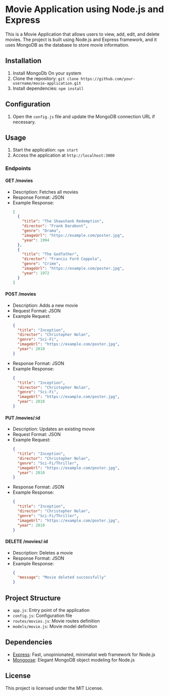 # Movie Application using Node.js and Express

This is a Movie Application that allows users to view, add, edit, and delete movies. The project is built using Node.js and Express framework, and it uses MongoDB as the database to store movie information.

## Installation

1. Install MongoDb On your system
2. Clone the repository: `git clone https://github.com/your-username/movie-application.git`
3. Install dependencies: `npm install`

## Configuration

1. Open the `config.js` file and update the MongoDB connection URL if necessary.

## Usage

1. Start the application: `npm start`
2. Access the application at `http://localhost:3000`

### Endpoints

#### GET /movies

- Description: Fetches all movies
- Response Format: JSON
- Example Response:
  ```json
  [
    {
      "title": "The Shawshank Redemption",
      "director": "Frank Darabont",
      "genre": "Drama",
      "imageUrl": "https://example.com/poster.jpg",
      "year": 1994
    },
    {
      "title": "The Godfather",
      "director": "Francis Ford Coppola",
      "genre": "Crime",
      "imageUrl": "https://example.com/poster.jpg",
      "year": 1972
    }
  ]
  ```

#### POST /movies

- Description: Adds a new movie
- Request Format: JSON
- Example Request:
  ```json
  {
    "title": "Inception",
    "director": "Christopher Nolan",
    "genre": "Sci-Fi",
    "imageUrl": "https://example.com/poster.jpg",
    "year": 2010
  }
  ```
- Response Format: JSON
- Example Response:
  ```json
  {
    "title": "Inception",
    "director": "Christopher Nolan",
    "genre": "Sci-Fi",
    "imageUrl": "https://example.com/poster.jpg",
    "year": 2010
  }
  ```

#### PUT /movies/:id

- Description: Updates an existing movie
- Request Format: JSON
- Example Request:
  ```json
  {
    "title": "Inception",
    "director": "Christopher Nolan",
    "genre": "Sci-Fi/Thriller",
    "imageUrl": "https://example.com/poster.jpg",
    "year": 2010
  }
  ```
- Response Format: JSON
- Example Response:
  ```json
  {
    "title": "Inception",
    "director": "Christopher Nolan",
    "genre": "Sci-Fi/Thriller",
    "imageUrl": "https://example.com/poster.jpg",
    "year": 2010
  }
  ```

#### DELETE /movies/:id

- Description: Deletes a movie
- Response Format: JSON
- Example Response:
  ```json
  {
    "message": "Movie deleted successfully"
  }
  ```

## Project Structure

- `app.js`: Entry point of the application
- `config.js`: Configuration file
- `routes/movies.js`: Movie routes definition
- `models/movie.js`: Movie model definition

## Dependencies

- [Express](https://expressjs.com/): Fast, unopinionated, minimalist web framework for Node.js
- [Mongoose](https://mongoosejs.com/): Elegant MongoDB object modeling for Node.js

## License

This project is licensed under the MIT License.
